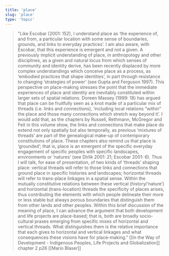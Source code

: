 ```yaml
---
title: 'place'
slug: 'place'
type: 'topic'
---
```


>"Like Escobar (2001: 152), I understand place as ‘the experience of, and from, a particular location with some sense of boundaries, grounds, and links to everyday practices’. I am also aware, with Escobar, that this experience is emergent and not a given. A previously implicit understanding of place, in anthropology and other disciplines, as a given and natural locus from which senses of community and identity derive, has been recently displaced by more complex understandings which conceive place as a process, as ‘embodied practices that shape identities’, in part through resistance to changing ‘strategies of power’ (see Gupta and Ferguson 1997). This perspective on place-making stresses the point that the immediate experiences of place and identity are inevitably constituted within larger sets of spatial relations. Doreen Massey (1999: 18) has argued that place can be fruitfully seen as a knot made of a particular mix of threads (i.e. links and connections), ‘including local relations “within” the place and those many connections which stretch way beyond it’. I would add that, as the chapters by Russell, Rethmann, McGregor and Feit in this volume show, the links and connections that make place do extend not only spatially but also temporally, as previous ‘mixtures of threads’ are part of the genealogical make-up of contemporary constitutions of place. These chapters also remind us that place is ‘grounded’; that is, place is an emergent of the specific everyday engagement of specific peoples with specific landscapes, environments or ‘natures’ (see Dirlik 2001: 21; Escobar 2001: 6). Thus I will talk, for ease of presentation, of two kinds of ‘threads’ shaping place: vertical threads will refer to those links and connections that ground place in specific histories and landscapes; horizontal threads will refer to trans-place linkages in a spatial sense. Within the mutually constitutive relations between these vertical (history/‘nature’) and horizontal (trans-location) threads the specificity of places arises, thus contributing the elements with which people delineate their more or less stable but always porous boundaries that distinguish them from other lands and other peoples. Within this brief discussion of the meaning of place, I can advance the argument that both development and life projects are place-based; that is, both are broadly socio-cultural praxes emerging from specific mixes of horizontal and vertical threads. What distinguishes them is the relative importance that each gives to horizontal and vertical linkages and what consequences these visions have for place-making."
>	[[In the Way of Development - Indigenous Peoples, Life Projects and Globalization]] chapter 2 p26 [[Mario Blaser]]